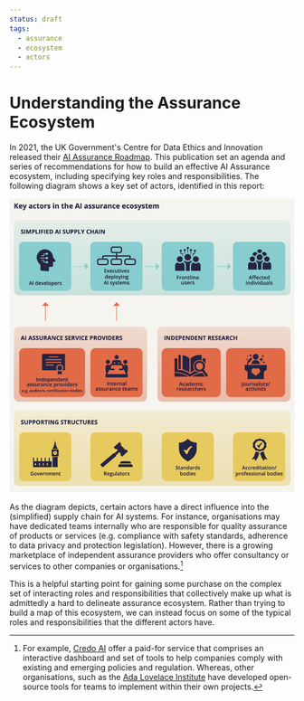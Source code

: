 ```yaml
---
status: draft
tags:
  - assurance
  - ecosystem
  - actors
---
```


# Understanding the Assurance Ecosystem

In 2021, the UK Government's Centre for Data Ethics and Innovation released their [AI Assurance Roadmap](https://www.gov.uk/government/publications/the-roadmap-to-an-effective-ai-assurance-ecosystem).
This publication set an agenda and series of recommendations for how to build an effective AI Assurance ecosystem, including specifying key roles and responsibilities.
The following diagram shows a key set of actors, identified in this report:

![This diagram depicts the AI assurance ecosystem, illustrating interactions between AI supply chain participants, AI Assurance Service Providers, Independent Researchers, and Supporting Structures like regulators and standards bodies.](../assets/images/actors.png)

As the diagram depicts, certain actors have a direct influence into the (simplified) supply chain for AI systems.
For instance, organisations may have dedicated teams internally who are responsible for quality assurance of products or services (e.g. compliance with safety standards, adherence to data privacy and protection legislation).
However, there is a growing marketplace of independent assurance providers who offer consultancy or services to other companies or organisations.[^market]

[^market]: For example, [Credo AI](https://www.credo.ai/) offer a paid-for service that comprises an interactive dashboard and set of tools to help companies comply with existing and emerging policies and regulation. Whereas, other organisations, such as the [Ada Lovelace Institute](https://www.adalovelaceinstitute.org/project/algorithmic-impact-assessment-healthcare/) have developed open-source tools for teams to implement within their own projects.

This is a helpful starting point for gaining some purchase on the complex set of interacting roles and responsibilities that collectively make up what is admittedly a hard to delineate assurance ecosystem.
Rather than trying to build a map of this ecosystem, we can instead focus on some of the typical roles and responsibilities that the different actors have.

<!-- add a table of actors and their roles and responsibilities -->
